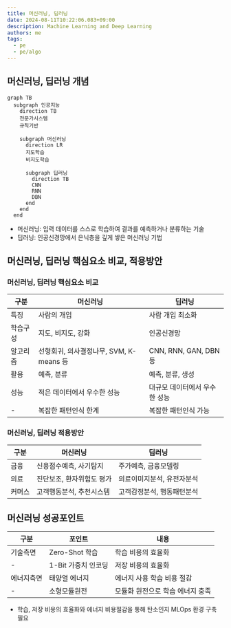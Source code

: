 ```yaml
---
title: 머신러닝, 딥러닝
date: 2024-08-11T10:22:06.083+09:00
description: Machine Learning and Deep Learning
authors: me
tags:
  - pe
  - pe/algo 
---
```


## 머신러닝, 딥러닝 개념

```mermaid
graph TB
  subgraph 인공지능
    direction TB
    전문가시스템
    규칙기반

    subgraph 머신러닝
      direction LR
      지도학습
      비지도학습

      subgraph 딥러닝
        direction TB
        CNN
        RNN
        DBN
      end
    end
  end
```

- 머신러닝: 입력 데이터를 스스로 학습하여 결과를 예측하거나 분류하는 기술
- 딥러닝: 인공신경망에서 은닉층을 깊게 쌓은 머신러닝 기법

## 머신러닝, 딥러닝 핵심요소 비교, 적용방안

### 머신러닝, 딥러닝 핵심요소 비교

| 구분 | 머신러닝 | 딥러닝 |
| --- | --- | --- |
| 특징 | 사람의 개입 | 사람 개입 최소화 |
| 학습구성 | 지도, 비지도, 강화 | 인공신경망 |
| 알고리즘 | 선형회귀, 의사결정나무, SVM, K-means 등 | CNN, RNN, GAN, DBN 등 |
| 활용 | 예측, 분류 | 예측, 분류, 생성 |
| 성능 | 적은 데이터에서 우수한 성능 | 대규모 데이터에서 우수한 성능 |
| - | 복잡한 패턴인식 한계 | 복잡한 패턴인식 가능 |

### 머신러닝, 딥러닝 적용방안

| 구분 | 머신러닝 | 딥러닝 |
| --- | --- | --- |
| 금융 | 신용점수예측, 사기탐지 | 주가예측, 금융모델링 |
| 의료 | 진단보조, 환자위험도 평가 | 의료이미지분석, 유전자분석 |
| 커머스 | 고객행동분석, 추천시스템 | 고객감정분석, 행동패턴분석 |

## 머신러닝 성공포인트

| 구분 | 포인트 | 내용 |
| --- | --- | --- |
| 기술측면 | Zero-Shot 학습 | 학습 비용의 효율화 |
| - | 1-Bit 가중치 인코딩 | 저장 비용의 효율화 |
| 에너지측면 | 태양열 에너지 | 에너지 사용 학습 비용 절감 |
| - | 소형모듈원전 | 모듈화 원전으로 학습 에너지 충족 |

- 학습, 저장 비용의 효율화와 에너지 비용절감을 통해 탄소인지 MLOps 환경 구축 필요

